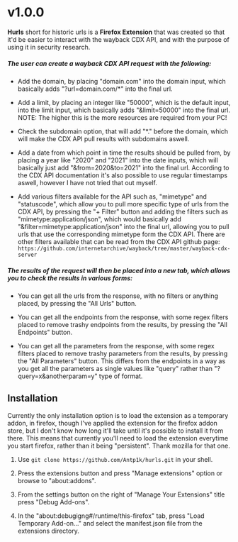 # v1.0.0

**Hurls** short for historic urls is a **Firefox Extension** that was created so that it'd be easier to interact with the wayback CDX API, and with the purpose of using it in security research.

##### The user can create a wayback CDX API request with the following:
- Add the domain, by placing "domain.com" into the domain input, which basically adds "?url=domain.com/*" into the final url.

- Add a limit, by placing an integer like "50000", which is the default input, into the limit input, which basically adds "&limit=50000" into the final url. NOTE: The higher this is the more resources are required from your PC!

- Check the subdomain option, that will add "*." before the domain, which will make the CDX API pull results with subdomains aswell.

- Add a date from which point in time the results should be pulled from, by placing a year like "2020" and "2021" into the date inputs, which will basically just add "&from=2020&to=2021" into the final url. According to the CDX API documentation it's also possible to use regular timestamps aswell, however I have not tried that out myself.

- Add various filters available for the API such as, "mimetype" and "statuscode", which allow you to pull more specific type of urls from the CDX API, by pressing the "+ Filter" button and adding the filters such as "mimetype:application/json", which would basically add "&filter=mimetype:application/json" into the final url, allowing you to pull urls that use the corresponding mimetype form the CDX API. There are other filters available that can be read from the CDX API github page: `https://github.com/internetarchive/wayback/tree/master/wayback-cdx-server`

##### The results of the request will then be placed into a new tab, which allows you to check the results in various forms:
- You can get all the urls from the response, with no filters or anything placed, by pressing the "All Urls" button.

- You can get all the endpoints from the response, with some regex filters placed to remove trashy endpoints from the results, by pressing the "All Endpoints" button.

- You can get all the parameters from the response, with some regex filters placed to remove trashy parameters from the results, by pressing the "All Parameters" button. This differs from the endpoints in a way as you get all the parameters as single values like "query" rather than "?query=x&anotherparam=y" type of format.

## Installation

Currently the only installation option is to load the extension as a temporary addon, in firefox, though I've applied the extension for the firefox addon store, but I don't know how long it'll take until it's possible to install it from there.
This means that currently you'll need to load the extension everytime you start firefox, rather than it being "persistent". Thank mozilla for that one.

1. Use `git clone https://github.com/Antp1k/hurls.git` in your shell.

2. Press the extensions button and press "Manage extensions" option or browse to "about:addons".

3. From the settings button on the right of "Manage Your Extensions" title press "Debug Add-ons".

4. In the "about:debugigng#/runtime/this-firefox" tab, press "Load Temporary Add-on..." and select the manifest.json file from the extensions directory.
